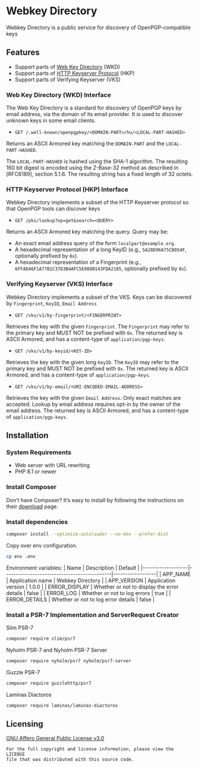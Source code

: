 Webkey Directory
================
Webkey Directory is a public service for discovery of OpenPGP-compatible keys

## Features
- Support parts of [Web Key Directory](https://datatracker.ietf.org/doc/draft-koch-openpgp-webkey-service) (WKD)
- Support parts of [HTTP Keyserver Protocol](https://datatracker.ietf.org/doc/html/draft-gallagher-openpgp-hkp) (HKP)
- Support parts of Verifying Keyserver (VKS)

### Web Key Directory (WKD) Interface
The Web Key Directory is a standard for discovery of OpenPGP keys by email address,
via the domain of its email provider. It is used to discover unknown keys in some email clients.

* `GET /.well-known/openpgpkey/<DOMAIN-PART>/hu/<LOCAL-PART-HASHED>`

Returns an ASCII Armored key matching the `DOMAIN-PART` and the `LOCAL-PART-HASHED`.

The `LOCAL-PART-HASHED` is hashed using the SHA-1 algorithm.
The resulting 160 bit digest is encoded using the Z-Base-32 method as described in [RFC6189], section 5.1.6.
The resulting string has a fixed length of 32 octets.

### HTTP Keyserver Protocol (HKP) Interface
Webkey Directory implements a subset of the HTTP Keyserver protocol so that OpenPGP tools can discover keys

* `GET /pks/lookup?op=get&search=<QUERY>`

Returns an ASCII Armored key matching the query. Query may be:
* An exact email address query of the form `localpart@example.org`.
* A hexadecimal representation of a long KeyID (e.g., `5A28D96A75CB054F`, optionally prefixed by `0x`).
* A hexadecimal representation of a Fingerprint (e.g., `6FFAD46F1A77B1C37D3B4AFC5E088B143FDA2105`,
  optionally prefixed by `0x`).

### Verifying Keyserver (VKS) Interface
Webkey Directory implements a subset of the VKS.
Keys can be discovered by `Fingerprint`, `KeyID`, `Email Address`

* `GET /vks/v1/by-fingerprint/<FINGERPRINT>`

Retrieves the key with the given `Fingerprint`.
The `Fingerprint` may refer to the primary key and MUST NOT be prefixed with `0x`.
The returned key is ASCII Armored, and has a content-type of `application/pgp-keys`.

* `GET /vks/v1/by-keyid/<KEY-ID>`

Retrieves the key with the given long `KeyID`.
The `KeyID` may refer to the primary key and MUST NOT be prefixed with `0x`.
The returned key is ASCII Armored, and has a content-type of `application/pgp-keys`.

* `GET /vks/v1/by-email/<URI-ENCODED-EMAIL-ADDRESS>`

Retrieves the key with the given `Email Address`. Only exact matches are accepted.
Lookup by email address requires opt-in by the owner of the email address.
The returned key is ASCII Armored, and has a content-type of `application/pgp-keys`.

## Installation
### System Requirements
* Web server with URL rewriting
* PHP 8.1 or newer

### Install Composer
Don’t have Composer? It’s easy to install by following the instructions on their [download](https://getcomposer.org/download) page.

### Install dependencies
```sh
composer install --optimize-autoloader --no-dev --prefer-dist
```

Copy over env configuration.
```sh
cp env .env
```
Environment variables:
| Name              | Description                                 | Default          |
|-------------------|---------------------------------------------|------------------|
| APP_NAME          | Application name                            | Webkey Directory |
| APP_VERSION       | Application version                         | 1.0.0            |
| ERROR_DISPLAY     | Whether or not to display the error details | false            |
| ERROR_LOG         | Whether or not to log errors                | true             |
| ERROR_DETAILS     | Whether or not to log error details         | false            |

### Install a PSR-7 Implementation and ServerRequest Creator
Slim PSR-7
```sh
composer require slim/psr7
```

Nyholm PSR-7 and Nyholm PSR-7 Server
```sh
composer require nyholm/psr7 nyholm/psr7-server
```

Guzzle PSR-7
```sh
composer require guzzlehttp/psr7
```

Laminas Diactoros
```sh
composer require laminas/laminas-diactoros
```


## Licensing
[GNU Affero General Public License v3.0](LICENSE)

    For the full copyright and license information, please view the LICENSE
    file that was distributed with this source code.
